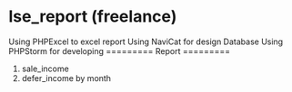 # lse_report (freelance)
Using PHPExcel to excel report
Using NaviCat for design Database
Using PHPStorm for developing
========= Report =========
1. sale_income
2. defer_income by month
